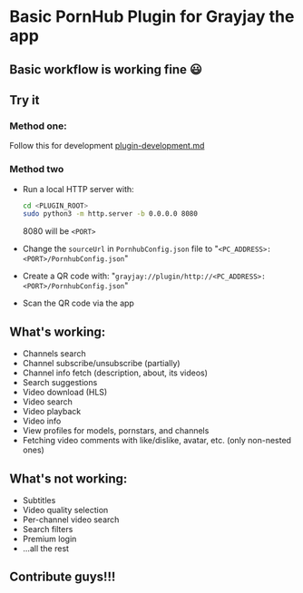 # Basic PornHub Plugin for Grayjay the app

## Basic workflow is working fine :smiley:

## Try it

### Method one:

Follow this for development [plugin-development.md](https://gitlab.futo.org/videostreaming/grayjay/-/blob/master/plugin-development.md)

### Method two

- Run a local HTTP server with:

    ```bash
    cd <PLUGIN_ROOT>
    sudo python3 -m http.server -b 0.0.0.0 8080
    ```

    8080 will be `<PORT>`

- Change the `sourceUrl` in `PornhubConfig.json` file to "`<PC_ADDRESS>:<PORT>/PornhubConfig.json`"

- Create a QR code with: "`grayjay://plugin/http://<PC_ADDRESS>:<PORT>/PornhubConfig.json`"

- Scan the QR code via the app

## What's working:

- Channels search
- Channel subscribe/unsubscribe (partially)
- Channel info fetch (description, about, its videos)
- Search suggestions
- Video download (HLS)
- Video search
- Video playback
- Video info
- View profiles for models, pornstars, and channels
- Fetching video comments with like/dislike, avatar, etc. (only non-nested ones)

## What's not working:

- Subtitles
- Video quality selection
- Per-channel video search
- Search filters
- Premium login
- ...all the rest

## Contribute guys!!!


